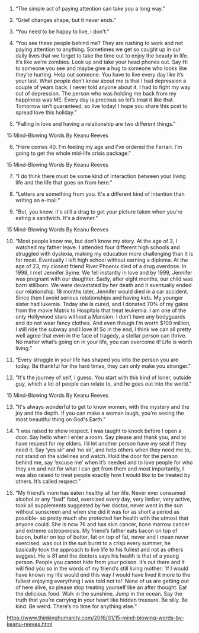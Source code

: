 1) “The simple act of paying attention can take you a long way.”

2) “Grief changes shape, but it never ends.”

3) “You need to be happy to live, i don't.”

4) “You see these people behind me? They are rushing to work and not paying attention to anything. Sometimes we get so caught up in our daily lives that we forget to take the time out to enjoy the beauty in life. It’s like we’re zombies. Look up and take your head phones out. Say Hi to someone you see and maybe give a hug to someone who looks like they’re hurting. Help out someone. You have to live every day like it’s your last. What people don’t know about me is that I had depression a couple of years back. I never told anyone about it. I had to fight my way out of depression. The person who was holding me back from my happiness was ME. Every day is precious so let’s treat it like that. Tomorrow isn’t guaranteed, so live today! I hope you share this post to spread love this holiday.”

5) "Falling in love and having a relationship are two different things."

15 Mind-Blowing Words By Keanu Reeves

6) "Here comes 40. I'm feeling my age and I've ordered the Ferrari. I'm going to get the whole mid-life crisis package."

15 Mind-Blowing Words By Keanu Reeves

7) "I do think there must be some kind of interaction between your living life and the life that goes on from here."

8) "Letters are something from you. It's a different kind of intention than writing an e-mail."

9) "But, you know, it's still a drag to get your picture taken when you're eating a sandwich. It's a downer."

15 Mind-Blowing Words By Keanu Reeves

10) “Most people know me, but don’t know my story. At the age of 3, I watched my father leave. I attended four different high schools and struggled with dyslexia, making my education more challenging than it is for most. Eventually I left high school without earning a diploma. At the age of 23, my closest friend River Phoenix died of a drug overdose. In 1998, I met Jennifer Syme. We fell instantly in love and by 1999, Jennifer was pregnant with our daughter. Sadly, after eight months, our child was born stillborn. We were devastated by her death and it eventually ended our relationship. 18 months later, Jennifer would died in a car accident. Since then I avoid serious relationships and having kids. My younger sister had lukemia. Today she is cured, and I donated 70% of my gains from the movie Matrix to Hospitals that treat leukemia. I am one of the only Hollywood stars without a Mansion. I don’t have any bodyguards and do not wear fancy clothes. And even though I’m worth $100 million, I still ride the subway and I love it! So in the end, I think we can all pretty well agree that even in the face of tragedy, a stellar person can thrive. No matter what’s going on in your life, you can overcome it! Life is worth living.”

11) “Every struggle in your life has shaped you into the person you are today. Be thankful for the hard times, they can only make you stronger.”

12) "It's the journey of self, I guess. You start with this kind of loner, outside guy, which a lot of people can relate to, and he goes out into the world."

15 Mind-Blowing Words By Keanu Reeves

13) "It's always wonderful to get to know women, with the mystery and the joy and the depth. If you can make a woman laugh, you're seeing the most beautiful thing on God's Earth."

14) “I was raised to show respect. I was taught to knock before I open a door. Say hello when I enter a room. Say please and thank you, and to have respect for my elders. I’d let another person have my seat if they need it. Say ‘yes sir’ and ‘no sir’, and help others when they need me to, not stand on the sidelines and watch. Hold the door for the person behind me, say ‘excuse me’ when it’s needed and to love people for who they are and not for what I can get from them and most importantly, I was also raised to treat people exactly how I would like to be treated by others. It’s called respect.”

15) “My friend’s mom has eaten healthy all her life. Never ever consumed alcohol or any “bad” food, exercised every day, very limber, very active, took all supplements suggested by her doctor, never went in the sun without sunscreen and when she did it was for as short a period as possible- so pretty much she protected her health with the utmost that anyone could. She is now 76 and has skin cancer, bone marrow cancer and extreme osteoporosis. My friend’s father eats bacon on top of bacon, butter on top of butter, fat on top of fat, never and I mean never exercised, was out in the sun burnt to a crisp every summer, he basically took the approach to live life to his fullest and not as others suggest. He is 81 and the doctors says his health is that of a young person.
People you cannot hide from your poison. It’s out there and it will find you so in the words of my friend’s still living mother: ‘If I would have known my life would end this way I would have lived it more to the fullest enjoying everything I was told not to!’ None of us are getting out of here alive, so please stop treating yourself like an after thought. Eat the delicious food. Walk in the sunshine. Jump in the ocean. Say the truth that you’re carrying in your heart like hidden treasure. Be silly. Be kind. Be weird. There’s no time for anything else.“

https://www.thinkinghumanity.com/2016/01/15-mind-blowing-words-by-keanu-reeves.html
